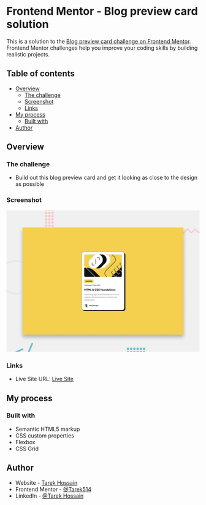# Frontend Mentor - Blog preview card solution

This is a solution to the [Blog preview card challenge on Frontend Mentor](https://www.frontendmentor.io/challenges/blog-preview-card-ckPaj01IcS). Frontend Mentor challenges help you improve your coding skills by building realistic projects.

## Table of contents

- [Overview](#overview)
  - [The challenge](#the-challenge)
  - [Screenshot](#screenshot)
  - [Links](#links)
- [My process](#my-process)
  - [Built with](#built-with)
- [Author](#author)

## Overview

### The challenge

- Build out this blog preview card and get it looking as close to the design as possible

### Screenshot

![](./preview.jpg)

### Links

- Live Site URL: [Live Site](https://tarek514.github.io/Frontend-Mentor-Challenge-2/)

## My process

### Built with

- Semantic HTML5 markup
- CSS custom properties
- Flexbox
- CSS Grid

## Author

- Website - [Tarek Hossain](https://github.com/Tarek514/TarekHossain)
- Frontend Mentor - [@Tarek514](https://www.frontendmentor.io/profile/Tarek514)
- LinkedIn - [@Tarek Hossain](https://www.linkedin.com/in/tarek-hossain-95b573254/)
